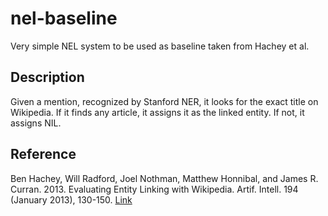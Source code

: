# nel-baseline
Very simple NEL system to be used as baseline taken from Hachey et al.

## Description
Given a mention, recognized by Stanford NER, it looks for the exact title on Wikipedia. If it finds any article, it
assigns it as the linked entity. If not, it assigns NIL.

## Reference
Ben Hachey, Will Radford, Joel Nothman, Matthew Honnibal, and James R. Curran. 2013. Evaluating Entity Linking with 
Wikipedia. Artif. Intell. 194 (January 2013), 130-150. 
[Link](https://pdfs.semanticscholar.org/0b8b/c4268a2084436f1f1e18bee0b97183ccc3a4.pdf)
